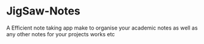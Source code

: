 # JigSaw-Notes
A Efficient note taking app make to organise your academic notes as well as any other notes for your projects works etc
